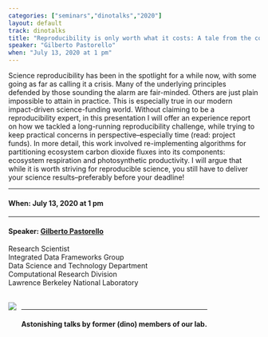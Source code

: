 ```yaml
---
categories: ["seminars","dinotalks","2020"]
layout: default
track: dinotalks
title: "Reproducibility is only worth what it costs: A tale from the coding trenches"
speaker: "Gilberto Pastorello"
when: "July 13, 2020 at 1 pm"
---
```


Science reproducibility has been in the spotlight for a while now, with some going as far as calling it a crisis. Many of the underlying principles defended by those sounding the alarm are fair-minded. Others are just plain impossible to attain in practice. This is especially true in our modern impact-driven science-funding world. Without claiming to be a reproducibility expert, in this presentation I will offer an experience report on how we tackled a long-running reproducibility challenge, while trying to keep practical concerns in perspective–especially time (read: project funds). In more detail, this work involved re-implementing algorithms for partitioning ecosystem carbon dioxide fluxes into its components: ecosystem respiration and photosynthetic productivity. I will argue that while it is worth striving for reproducible science, you still have to deliver your science results–preferably before your deadline!

<hr>

#### When: July 13, 2020 at 1 pm

<hr>

#### Speaker: [Gilberto Pastorello](http://www.gilbertozp.org/)

Research Scientist<br>
Integrated Data Frameworks Group<br>
Data Science and Technology Department<br>
Computational Research Division<br>
Lawrence Berkeley National Laboratory<br>

<br>

<img align="left" style="margin-right:10px" src="../../../../images/tracks/dinotalks.png">
<div style="height:96px;display:inline-block;"><hr><h4 style="vertical-align:middle;">Astonishing talks by former (dino) members of our lab.</h4></div>
